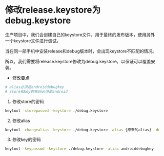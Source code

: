 # 修改release.keystore为debug.keystore

生产项目中，我们会创建自己的keystore文件，用于最终的发布版本，使用另外一个keystore文件进行调试。

当在同一部手机中安装release和debug版本时，会出现keystore不匹配的情况。

所以，我们需要将release.keystore修改为debug.keystore，以保证可以覆盖安装。

* 修改要点

```bash
# alias必须是androiddebugkey
# store和key的密码必须是android
```

1. 修改store的密码

```bash
keytool -storepasswd -keystore ./debug.keystore 
```

2. 修改alias

```bash
keytool -changealias -keystore ./debug.keystore -alias {原来的alias} -destalias androiddebugkey
```

3. 修改key的密码

```bash
keytool -keypasswd -keystore ./debug.keystore -alias androiddebugkey 
```
